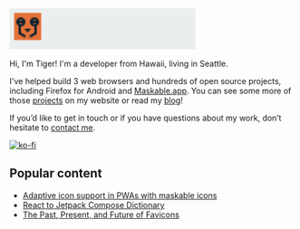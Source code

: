 <picture>
  <source media="(prefers-color-scheme: dark)" srcset="https://raw.githubusercontent.com/NotWoods/NotWoods/main/logo-dark.svg">
  <img src="https://raw.githubusercontent.com/NotWoods/NotWoods/main/logo.svg" alt="Tiger Oakes" width="328" height="72">
</picture>

Hi, I'm Tiger! I'm a developer from Hawaii, living in Seattle.

I've helped build 3 web browsers and hundreds of open source projects, including Firefox for Android and [Maskable.app](https://maskable.app). You can see some more of those [projects](https://tigeroakes.com/projects/) on my website or read my [blog](https://tigeroakes.com/posts/)!

If you’d like to get in touch or if you have questions about my work, don’t hesitate to [contact me](https://tigeroakes.com/#contact).

[![ko-fi](https://ko-fi.com/img/githubbutton_sm.svg)](https://ko-fi.com/O4O645BF3)

## Popular content
- [Adaptive icon support in PWAs with maskable icons](https://web.dev/maskable-icon/)
- [React to Jetpack Compose Dictionary](https://tigeroakes.com/posts/react-to-compose-dictionary/)
- [The Past, Present, and Future of Favicons](https://www.youtube.com/watch?v=F_UIPs0umnE)
